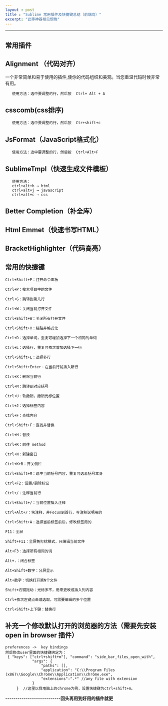 ```yaml
---
layout : post
title : "Sublime 常用插件及快捷键总结（前端向）"
excerpt: "此等神器相见恨晚"
---
```


****

## 常用插件



## Alignment （代码对齐）

一个非常简单和易于使用的插件,使你的代码组织和美观。当您重温代码时候非常有用。


```   
   使用方法：选中要调整的行，然后按  Ctrl+ Alt + A
```


## csscomb(css排序)                  

```   
   使用方法：选中要调整的行，然后按  Ctr+shift+c
```


## JsFormat（JavaScript格式化）         

```   
   使用方法：选中要调整的行，然后按  Ctrl+Alt+F
```


## SublimeTmpl（快速生成文件模板）      
          

```   
   使用方法：
   ctrl+alt+h → html
   ctrl+alt+j → javascript   
   ctrl+alt+c → css
```


## Better Completion（补全库）


## Html Emmet（快速书写HTML）


## BracketHighlighter（代码高亮）

## 常用的快捷键


```
Ctrl+Shift+P：打开命令面板

Ctrl+P：搜索项目中的文件

Ctrl+G：跳转到第几行

Ctrl+W：关闭当前打开文件

Ctrl+Shift+W：关闭所有打开文件

Ctrl+Shift+V：粘贴并格式化

Ctrl+D：选择单词，重复可增加选择下一个相同的单词

Ctrl+L：选择行，重复可依次增加选择下一行

Ctrl+Shift+L：选择多行

Ctrl+Shift+Enter：在当前行前插入新行

Ctrl+X：删除当前行

Ctrl+M：跳转到对应括号

Ctrl+U：软撤销，撤销光标位置

Ctrl+J：选择标签内容

Ctrl+F：查找内容

Ctrl+Shift+F：查找并替换

Ctrl+H：替换

Ctrl+R：前往 method

Ctrl+N：新建窗口

Ctrl+K+B：开关侧栏

Ctrl+Shift+M：选中当前括号内容，重复可选着括号本身

Ctrl+F2：设置/删除标记

Ctrl+/：注释当前行

Ctrl+Shift+/：当前位置插入注释

Ctrl+Alt+/：块注释，并Focus到首行，写注释说明用的

Ctrl+Shift+A：选择当前标签前后，修改标签用的

F11：全屏

Shift+F11：全屏免打扰模式，只编辑当前文件

Alt+F3：选择所有相同的词

Alt+.：闭合标签

Alt+Shift+数字：分屏显示

Alt+数字：切换打开第N个文件

Shift+右键拖动：光标多不，用来更改或插入列内容

Ctrl+依次左键点击或选取，可需要编辑的多个位置

Ctrl+Shift+上下键：替换行

```

## 补充一个修改默认打开的浏览器的方法（需要先安装open in browser 插件）

```
preferences ->  key bindings   
然后修改user里面的快捷键绑定为：
 { "keys": ["ctrl+shift+m"], "command": "side_bar_files_open_with",
            "args": {
                "paths": [],
                "application": "C:\\Program Files (x86)\\Google\\Chrome\\Application\\chrome.exe",
                "extensions":".*" //any file with extension
            } 
     }  //这里以我电脑上的chrome为例，设置快捷键为ctrl+shift+m。

```


**---------------------------回头再用到好用的插件就更**




